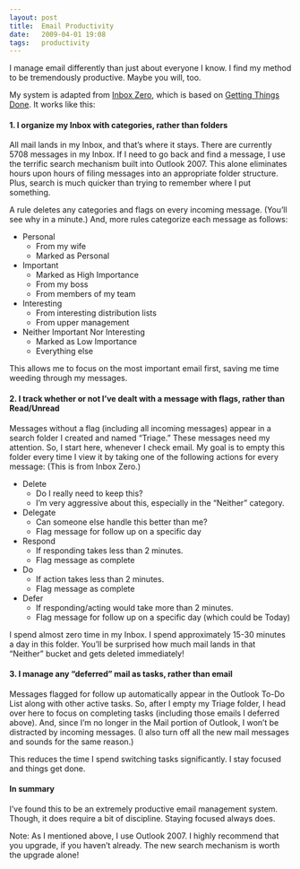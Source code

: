 ```yaml
---
layout: post
title:  Email Productivity
date:   2009-04-01 19:08
tags:   productivity
---
```

I manage email differently than just about everyone I know. I find my method to be tremendously productive. Maybe you will, too.

My system is adapted from [Inbox Zero](http://www.43folders.com/izero), which is based on [Getting Things Done](http://www.davidcocom/what_is_gtd.php). It works like this:

#### 1. I organize my Inbox with categories, rather than folders

All mail lands in my Inbox, and that’s where it stays. There are currently 5708 messages in my Inbox. If I need to go back and find a message, I use the terrific search mechanism built into Outlook 2007. This alone eliminates hours upon hours of filing messages into an appropriate folder structure. Plus, search is much quicker than trying to remember where I put something.

A rule deletes any categories and flags on every incoming message. (You’ll see why in a minute.) And, more rules categorize each message as follows:

* Personal
  * From my wife
  * Marked as Personal
* Important
  * Marked as High Importance
  * From my boss
  * From members of my team
* Interesting
  * From interesting distribution lists
  * From upper management
* Neither Important Nor Interesting
  * Marked as Low Importance
  * Everything else

This allows me to focus on the most important email first, saving me time weeding through my messages.

#### 2. I track whether or not I’ve dealt with a message with flags, rather than Read/Unread

Messages without a flag (including all incoming messages) appear in a search folder I created and named “Triage.” These messages need my attention. So, I start here, whenever I check email. My goal is to empty this folder every time I view it by taking one of the following actions for every message: (This is from Inbox Zero.)

* Delete
  * Do I really need to keep this?
  * I’m very aggressive about this, especially in the “Neither” category.
* Delegate
  * Can someone else handle this better than me?
  * Flag message for follow up on a specific day
* Respond
  * If responding takes less than 2 minutes.
  * Flag message as complete
* Do
  * If action takes less than 2 minutes.
  * Flag message as complete
* Defer
  * If responding/acting would take more than 2 minutes.
  * Flag message for follow up on a specific day (which could be Today)

I spend almost zero time in my Inbox. I spend approximately 15-30 minutes a day in this folder. You’ll be surprised how much mail lands in that “Neither” bucket and gets deleted immediately!

#### 3. I manage any “deferred” mail as tasks, rather than email

Messages flagged for follow up automatically appear in the Outlook To-Do List along with other active tasks. So, after I empty my Triage folder, I head over here to focus on completing tasks (including those emails I deferred above). And, since I’m no longer in the Mail portion of Outlook, I won’t be distracted by incoming messages. (I also turn off all the new mail messages and sounds for the same reason.)

This reduces the time I spend switching tasks significantly. I stay focused and things get done.

#### In summary

I’ve found this to be an extremely productive email management system. Though, it does require a bit of discipline. Staying focused always does.

Note: As I mentioned above, I use Outlook 2007. I highly recommend that you upgrade, if you haven’t already. The new search mechanism is worth the upgrade alone!
